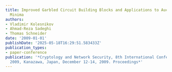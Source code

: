 ```yaml
---
title: Improved Garbled Circuit Building Blocks and Applications to Auctions and Computing
  Minima
authors:
- Vladimir Kolesnikov
- Ahmad-Reza Sadeghi
- Thomas Schneider
date: '2009-01-01'
publishDate: '2025-05-18T16:29:51.583433Z'
publication_types:
- paper-conference
publication: '*Cryptology and Network Security, 8th International Conference, CANS
  2009, Kanazawa, Japan, December 12-14, 2009. Proceedings*'
---
```

